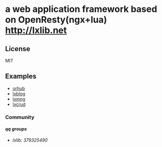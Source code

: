 # a web application framework based on OpenResty(ngx+lua) http://lxlib.net

## License

MIT

## Examples

- [orhub](https://orhub.org)
- [lxblog](https://github.com/xlibor/lxblog)
- [lxmng](http://orhub.cn)
- [lxcrud](http://github.com/xlibor/lxcrud)

### Community
#### *qq groups*
- *lxlib: 379325490*